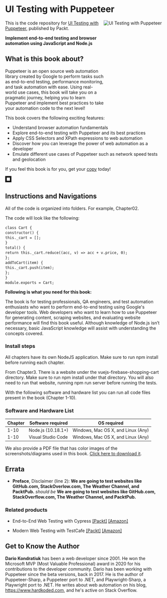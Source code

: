 # UI Testing with Puppeteer

<a href="https://www.packtpub.com/product/ui-testing-with-puppeteer/9781800206786?utm_source=github&utm_medium=repository&utm_campaign=9781800206786"><img src="https://static.packt-cdn.com/products/9781800206786/cover/smaller" alt="UI Testing with Puppeteer" height="256px" align="right"></a>

This is the code repository for [UI Testing with Puppeteer](https://www.packtpub.com/product/ui-testing-with-puppeteer/9781800206786?utm_source=github&utm_medium=repository&utm_campaign=9781800206786), published by Packt.

**Implement end-to-end testing and browser automation using JavaScript and Node.js**

## What is this book about?
Puppeteer is an open source web automation library created by Google to perform tasks such as end-to-end testing, performance monitoring, and task automation with ease. Using real-world use cases, this book will take you on a pragmatic journey, helping you to learn Puppeteer and implement best practices to take your automation code to the next level!


This book covers the following exciting features: 
* Understand browser automation fundamentals
* Explore end-to-end testing with Puppeteer and its best practices
* Apply CSS Selectors and XPath expressions to web automation
* Discover how you can leverage the power of web automation as a developer
* Emulate different use cases of Puppeteer such as network speed tests and geolocation

If you feel this book is for you, get your [copy](https://www.amazon.com/dp/180020678X) today!

<a href="https://www.packtpub.com/?utm_source=github&utm_medium=banner&utm_campaign=GitHubBanner"><img src="https://raw.githubusercontent.com/PacktPublishing/GitHub/master/GitHub.png" 
alt="https://www.packtpub.com/" border="5" /></a>


## Instructions and Navigations
All of the code is organized into folders. For example, Chapter02.

The code will look like the following:
```
class Cart {
constructor() {
this._cart = [];
}
total() {
return this._cart.reduce((acc, v) => acc + v.price, 0);
};
addToCart(item) {
this._cart.push(item);
};
}
module.exports = Cart;
```

**Following is what you need for this book:**

The book is for testing professionals, QA engineers, and test automation enthusiasts who want to perform end-to-end testing using Google's developer tools. Web developers who want to learn how to use Puppeteer for generating content, scraping websites, and evaluating website performance will find this book useful. Although knowledge of Node.js isn’t necessary, basic JavaScript knowledge will assist with understanding the concepts covered.

### Install steps

All chapters have its own NodeJS application. Make sure to run npm install before running each chapter.

From Chapter3. There is a website under the vuejs-firebase-shopping-cart directory. Make sure to run npm install under that directory. You will also need to run that website, running npm run server before running the tests.

With the following software and hardware list you can run all code files present in the book (Chapter 1-10).

### Software and Hardware List

| Chapter  | Software required                   | OS required                        |
| -------- | ------------------------------------| -----------------------------------|
| 1-10     | Node.js (10.18.1+)                 | Windows, Mac OS X, and Linux (Any) |
| 1-10     | Visual Studio Code                  | Windows, Mac OS X, and Linux (Any) |


We also provide a PDF file that has color images of the screenshots/diagrams used in this book. [Click here to download it](https://static.packt-cdn.com/downloads/9781800206786_ColorImages.pdf).


## Errata

* **Preface**, Disclaimer (line 2): **We are going to test websites like GitHub.com, StackOverlow.com, The Weather Channel, and PacktPub.** _should be_ **We are going to test websites like GitHub.com, StackOverflow.com, The Weather Channel, and PacktPub.**


### Related products <Other books you may enjoy>
* End-to-End Web Testing with Cypress [[Packt]](https://www.packtpub.com/product/end-to-end-web-testing-with-cypress/9781839213854?utm_source=github&utm_medium=repository&utm_campaign=9781839213854) [[Amazon]](https://www.amazon.com/dp/183921385X)

* Modern Web Testing with TestCafe [[Packt]](https://www.packtpub.com/product/modern-web-testing-with-testcafe/9781800200951?utm_source=github&utm_medium=repository&utm_campaign=9781800200951) [[Amazon]](https://www.amazon.com/dp/1800200951)

## Get to Know the Author
**Dario Kondratiuk**
has been a web developer since 2001. He won the Microsoft MVP (Most Valuable Professional) award in 2020 for his contributions to the developer community. Dario has been working with Puppeteer since the beta versions, back in 2017. He is the author of Puppeteer-Sharp, a Puppeteer port to .NET, and Playwright-Sharp, a Playwright port to .NET. He writes about web automation on his blog, https://www.hardkoded.com, and he's active on Stack Overflow.






